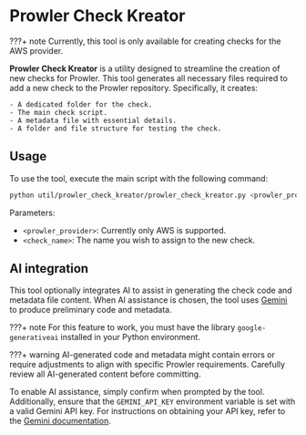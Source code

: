 # Prowler Check Kreator

???+ note Currently, this tool is only available for creating checks for the AWS provider.

**Prowler Check Kreator** is a utility designed to streamline the creation of new checks for Prowler. This tool generates all necessary files required to add a new check to the Prowler repository. Specifically, it creates:

    - A dedicated folder for the check.
    - The main check script.
    - A metadata file with essential details.
    - A folder and file structure for testing the check.

## Usage

To use the tool, execute the main script with the following command:

```bash
python util/prowler_check_kreator/prowler_check_kreator.py <prowler_provider> <check_name>
```

Parameters:

- `<prowler_provider>`: Currently only AWS is supported.
- `<check_name>`: The name you wish to assign to the new check.

## AI integration

This tool optionally integrates AI to assist in generating the check code and metadata file content. When AI assistance is chosen, the tool uses [Gemini](https://gemini.google.com/) to produce preliminary code and metadata.

???+ note
    For this feature to work, you must have the library `google-generativeai` installed in your Python environment.

???+ warning
    AI-generated code and metadata might contain errors or require adjustments to align with specific Prowler requirements. Carefully review all AI-generated content before committing.

To enable AI assistance, simply confirm when prompted by the tool. Additionally, ensure that the `GEMINI_API_KEY` environment variable is set with a valid Gemini API key. For instructions on obtaining your API key, refer to the [Gemini documentation](https://ai.google.dev/gemini-api/docs/api-key).
